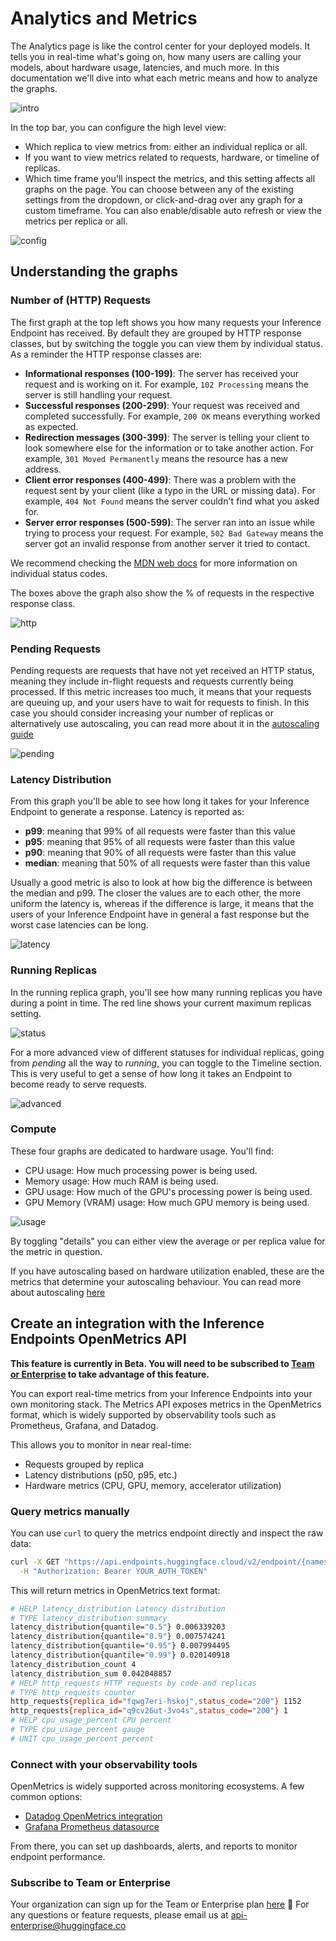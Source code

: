 # Analytics and Metrics

The Analytics page is like the control center for your deployed models. It tells you in real-time what's going on, how many users are
calling your models, about hardware usage, latencies, and much more. In this documentation we'll dive into what each metric means and
how to analyze the graphs.

![intro](https://raw.githubusercontent.com/huggingface/hf-endpoints-documentation/main/assets/analytics/1-intro.png)

In the top bar, you can configure the high level view:

- Which replica to view metrics from: either an individual replica or all.
- If you want to view metrics related to requests, hardware, or timeline of replicas.
- Which time frame you'll inspect the metrics, and this setting affects all graphs on the page. You can choose between any of the existing settings from the dropdown, or click-and-drag over any graph for a custom timeframe. You can also enable/disable
auto refresh or view the metrics per replica or all.

![config](https://raw.githubusercontent.com/huggingface/hf-endpoints-documentation/main/assets/analytics/2-config.png)

## Understanding the graphs

### Number of (HTTP) Requests 

The first graph at the top left shows you how many requests your Inference Endpoint has received. By default they are grouped by HTTP response
classes, but by switching the toggle you can view them by individual status. As a reminder the HTTP response classes are:

- **Informational responses (100-199)**: The server has received your request and is working on it. For example, `102 Processing` means the server is still handling your request.
- **Successful responses (200-299)**: Your request was received and completed successfully. For example, `200 OK` means everything worked as expected.
- **Redirection messages (300-399)**: The server is telling your client to look somewhere else for the information or to take another action. For example, `301 Moved Permanently` means the resource has a new address.
- **Client error responses (400-499)**: There was a problem with the request sent by your client (like a typo in the URL or missing data). For example, `404 Not Found` means the server couldn't find what you asked for.
- **Server error responses (500-599)**: The server ran into an issue while trying to process your request. For example, `502 Bad Gateway` means the server got an invalid response from another server it tried to contact.

We recommend checking the [MDN web docs](https://developer.mozilla.org/en-US/docs/Web/HTTP/Reference/Status) for more information on individual
status codes.

The boxes above the graph also show the % of requests in the respective response class.

![http](https://raw.githubusercontent.com/huggingface/hf-endpoints-documentation/main/assets/analytics/3-http-reqs.png)

### Pending Requests

Pending requests are requests that have not yet received an HTTP status, meaning they include in-flight requests and requests currently
being processed. If this metric increases too much, it means that your requests are queuing up, and your users have to wait for requests
to finish. In this case you should consider increasing your number of replicas or alternatively use autoscaling, you can read more about
it in the [autoscaling guide](./autoscaling#scalingbasedonpendingrequests(betafeature))

![pending](https://raw.githubusercontent.com/huggingface/hf-endpoints-documentation/main/assets/analytics/4-pending-reqs.png)

### Latency Distribution

From this graph you'll be able to see how long it takes for your Inference Endpoint to generate a response. Latency is reported as:

- **p99**: meaning that 99% of all requests were faster than this value
- **p95**: meaning that 95% of all requests were faster than this value
- **p90**: meaning that 90% of all requests were faster than this value
- **median**: meaning that 50% of all requests were faster than this value

Usually a good metric is also to look at how big the difference is between the median and p99. The closer the values are to each other, the more
uniform the latency is, whereas if the difference is large, it means that the users of your Inference Endpoint have in general a fast response but
the worst case latencies can be long.

![latency](https://raw.githubusercontent.com/huggingface/hf-endpoints-documentation/main/assets/analytics/5-latency.png)

### Running Replicas

In the running replica graph, you'll see how many running replicas you have during a point in time. The red line shows
your current maximum replicas setting. 

![status](https://raw.githubusercontent.com/huggingface/hf-endpoints-documentation/main/assets/analytics/6-running.png)

For a more advanced view of different statuses for individual replicas, going from *pending* all the way
to *running*, you can toggle to the Timeline section. This is very useful to get a sense of how long it takes an Endpoint to become ready to serve requests.

![advanced](https://raw.githubusercontent.com/huggingface/hf-endpoints-documentation/main/assets/analytics/7-timeline.png)

### Compute 

These four graphs are dedicated to hardware usage. You'll find:

- CPU usage: How much processing power is being used.
- Memory usage: How much RAM is being used.
- GPU usage: How much of the GPU's processing power is being used.
- GPU Memory (VRAM) usage: How much GPU memory is being used.

![usage](https://raw.githubusercontent.com/huggingface/hf-endpoints-documentation/main/assets/analytics/8-usage.png)

By toggling "details" you can either view the average or per replica value for the metric in question.

If you have autoscaling based on hardware utilization enabled, these are the metrics that determine your autoscaling behaviour. You can
read more about autoscaling [here](./autoscaling#scalingbasedonhardwareutilization)

## Create an integration with the Inference Endpoints OpenMetrics API

**This feature is currently in Beta. You will need to be subscribed to [Team or Enterprise](https://huggingface.co/pricing) to take advantage of this feature.**

You can export real-time metrics from your Inference Endpoints into your own monitoring stack. The Metrics API exposes metrics in the OpenMetrics format, which is widely supported by observability tools such as Prometheus, Grafana, and Datadog.

This allows you to monitor in near real-time:
- Requests grouped by replica
- Latency distributions (p50, p95, etc.)
- Hardware metrics (CPU, GPU, memory, accelerator utilization)

### Query metrics manually

You can use `curl` to query the metrics endpoint directly and inspect the raw data:
```bash
curl -X GET "https://api.endpoints.huggingface.cloud/v2/endpoint/{namespace}/{endpoint-name}/open-metrics" \
  -H "Authorization: Bearer YOUR_AUTH_TOKEN"
```

This will return metrics in OpenMetrics text format:
```bash
# HELP latency_distribution Latency distribution
# TYPE latency_distribution summary
latency_distribution{quantile="0.5"} 0.006339203
latency_distribution{quantile="0.9"} 0.007574241
latency_distribution{quantile="0.95"} 0.007994495
latency_distribution{quantile="0.99"} 0.020140918
latency_distribution_count 4
latency_distribution_sum 0.042048857
# HELP http_requests HTTP requests by code and replicas
# TYPE http_requests counter
http_requests{replica_id="fqwg7eri-hskoj",status_code="200"} 1152
http_requests{replica_id="q9cv26ut-3vo4s",status_code="200"} 1
# HELP cpu_usage_percent CPU percent
# TYPE cpu_usage_percent gauge
# UNIT cpu_usage_percent percent
```

### Connect with your observability tools

OpenMetrics is widely supported across monitoring ecosystems. A few common options:
- [Datadog OpenMetrics integration](https://docs.datadoghq.com/integrations/openmetrics/)
- [Grafana Prometheus datasource](https://tinyurl.com/e4fypk5m)

From there, you can set up dashboards, alerts, and reports to monitor endpoint performance.

### Subscribe to Team or Enterprise

Your organization can sign up for the Team or Enterprise plan [here](https://huggingface.co/enterprise?subscribe=true) 🚀 
For any questions or feature requests, please email us at api-enterprise@huggingface.co
